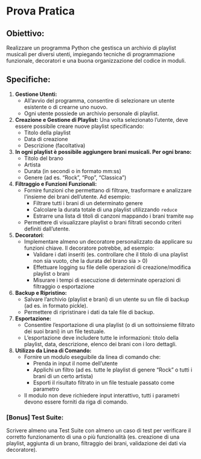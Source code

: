 # Prova Pratica

## Obiettivo:
Realizzare un programma Python che gestisca un archivio di playlist musicali per diversi utenti, impiegando tecniche di programmazione funzionale, decoratori e una buona organizzazione del codice in moduli.
## Specifiche:
1. **Gestione Utenti:**
    - All’avvio del programma, consentire di selezionare un utente esistente o di crearne uno nuovo.
    - Ogni utente possiede un archivio personale di playlist.
2. **Creazione e Gestione di Playlist:**
   Una volta selezionato l’utente, deve essere possibile creare nuove playlist specificando:
    - Titolo della playlist
    - Data di creazione
    - Descrizione (facoltativa)
3. **In ogni playlist è possibile aggiungere brani musicali. Per ogni brano:**
    - Titolo del brano
    - Artista
    - Durata (in secondi o in formato mm:ss)
    - Genere (ad es. “Rock”, “Pop”, “Classica”)
4. **Filtraggio e Funzioni Funzionali:**
    - Fornire funzioni che permettano di filtrare, trasformare e analizzare l’insieme dei brani dell’utente. Ad esempio:
        - Filtrare tutti i brani di un determinato genere
        - Calcolare la durata totale di una playlist utilizzando ```reduce```
        - Estrarre una lista di titoli di canzoni mappando i brani tramite ```map```
    - Permettere di visualizzare playlist o brani filtrati secondo criteri definiti dall’utente.
5. **Decoratori**:
    - Implementare almeno un decoratore personalizzato da applicare su funzioni chiave. Il decoratore potrebbe, ad esempio:
        - Validare i dati inseriti (es. controllare che il titolo di una playlist non sia vuoto, che la durata del brano sia > 0)
        - Effettuare logging su file delle operazioni di creazione/modifica playlist o brani
        - Misurare i tempi di esecuzione di determinate operazioni di filtraggio o esportazione
6. **Backup e Ripristino:**
    - Salvare l’archivio (playlist e brani) di un utente su un file di backup (ad es. in formato pickle).
    - Permettere di ripristinare i dati da tale file di backup.
7. **Esportazione:**
    - Consentire l’esportazione di una playlist (o di un sottoinsieme filtrato dei suoi brani) in un file testuale.
    - L’esportazione deve includere tutte le informazioni: titolo della playlist, data, descrizione, elenco dei brani con i loro dettagli.
8. **Utilizzo da Linea di Comando:**
    - Fornire un modulo eseguibile da linea di comando che:
        - Prenda in input il nome dell’utente
        - Applichi un filtro (ad es. tutte le playlist di genere “Rock” o tutti i brani di un certo artista)
        - Esporti il risultato filtrato in un file testuale passato come parametro
    - Il modulo non deve richiedere input interattivo, tutti i parametri devono essere forniti da riga di comando.

### **[Bonus] Test Suite:**
Scrivere almeno una Test Suite con almeno un caso di test per verificare il corretto funzionamento di una o più funzionalità (es. creazione di una playlist, aggiunta di un brano, filtraggio dei brani, validazione dei dati via decoratore).